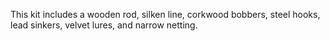 This kit includes a wooden rod, silken line, corkwood bobbers, steel hooks, lead sinkers, velvet lures, and narrow netting.